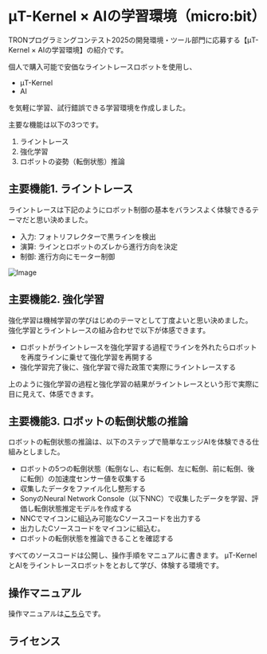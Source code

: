 ﻿# μT-Kernel × AIの学習環境（micro:bit）
TRONプログラミングコンテスト2025の開発環境・ツール部門に応募する【μT-Kernel × AIの学習環境】の紹介です。

個人で購入可能で安価なライントレースロボットを使用し、
* μT-Kernel
* AI

を気軽に学習、試行錯誤できる学習環境を作成しました。

主要な機能は以下の3つです。
1. ライントレース
2. 強化学習
3. ロボットの姿勢（転倒状態）推論

## 主要機能1. ライントレース
ライントレースは下記のようにロボット制御の基本をバランスよく体験できるテーマだと思い決めました。

* 入力: フォトリフレクターで黒ラインを検出
* 演算: ラインとロボットのズレから進行方向を決定
* 制御: 進行方向にモーター制御

![Image](https://github.com/user-attachments/assets/a64d2d4b-8781-4030-9416-3b7345ba3e38)

## 主要機能2. 強化学習
強化学習は機械学習の学びはじめのテーマとして丁度よいと思い決めました。
強化学習とライントレースの組み合わせで以下が体感できます。

* ロボットがライントレースを強化学習する過程でラインを外れたらロボットを再度ラインに乗せて強化学習を再開する
* 強化学習完了後に、強化学習で得た政策で実際にライントレースする

上のように強化学習の過程と強化学習の結果がライントレースという形で実際に目に見えて、体感できます。

## 主要機能3. ロボットの転倒状態の推論
ロボットの転倒状態の推論は、以下のステップで簡単なエッジAIを体験できる仕組みとしました。

* ロボットの5つの転倒状態（転倒なし、右に転倒、左に転倒、前に転倒、後に転倒）の加速度センサー値を収集する
* 収集したデータをファイル化し整形する
* SonyのNeural Network Console（以下NNC）で収集したデータを学習、評価し転倒状態推定モデルを作成する
* NNCでマイコンに組込み可能なCソースコードを出力する
* 出力したCソースコードをマイコンに組込む。
* ロボットの転倒状態を推論できることを確認する

すべてのソースコードは公開し、操作手順をマニュアルに書きます。
μT-KernelとAIをライントレースロボットをとおして学び、体験する環境です。


## 操作マニュアル
操作マニュアルは[こちら](./operation_manual.md)です。

## ライセンス
